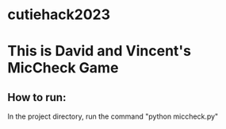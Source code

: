 # cutiehack2023
# This is David and Vincent's MicCheck Game


## How to run:
In the project directory, run the command "python miccheck.py"
